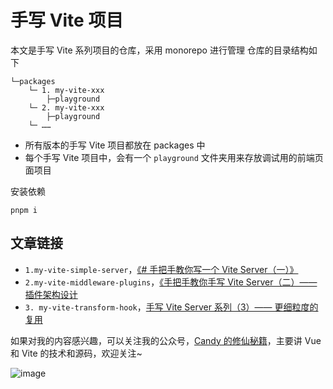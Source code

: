 # 手写 Vite 项目
本文是手写 Vite 系列项目的仓库，采用 monorepo 进行管理
仓库的目录结构如下
```shell
└─packages
    └─ 1. my-vite-xxx
        ├─playground
    └─ 2. my-vite-xxx
        ├─playground
    └─ ……
```
+ 所有版本的手写 Vite 项目都放在 packages 中
+ 每个手写 Vite 项目中，会有一个 `playground` 文件夹用来存放调试用的前端页面项目


安装依赖
```shell
pnpm i
```

## 文章链接
+ `1.my-vite-simple-server`，[《# 手把手教你写一个 Vite Server（一）》](https://juejin.cn/post/7116504953828409351/)
+ `2.my-vite-middleware-plugins`，[《手把手教你手写 Vite Server（二）—— 插件架构设计](https://juejin.cn/post/7119849977240616996/)
+ `3. my-vite-transform-hook`，[手写 Vite Server 系列（3）—— 更细粒度的复用](https://juejin.cn/post/7124291335816740895/)

如果对我的内容感兴趣，可以关注我的公众号，[Candy 的修仙秘籍](https://img-1252756644.cos.ap-nanjing.myqcloud.com/img/OfficialAccounts.png)，主要讲 Vue 和 Vite 的技术和源码，欢迎关注~

![image](https://user-images.githubusercontent.com/20377280/177232920-924b1c9c-2203-445a-b5f6-107ffdf556d5.png)

